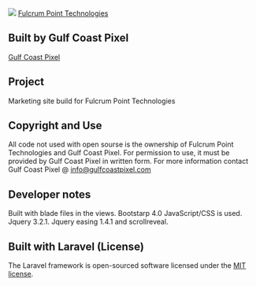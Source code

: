 <img src="/img/FPT-logo-crawl.png">
<a href="http://www.fulcrumpointtechnologies.com/">Fulcrum Point Technologies</a>

## Built by Gulf Coast Pixel

<a href="http://www.gulfcoastpixel.com/">Gulf Coast Pixel</a>

## Project

Marketing site build for Fulcrum Point Technologies

## Copyright and Use

All code not used with open sourse is the ownership of Fulcrum Point Technologies and Gulf Coast Pixel. For permission to use, it must be provided by Gulf Coast Pixel in written form. For more information contact Gulf Coast Pixel @ <a href="mailto:info@gulfcoastpixel.com"> info@gulfcoastpixel.com</a>

## Developer notes

Built with blade files in the views. Bootstarp 4.0 JavaScript/CSS is used. Jquery 3.2.1. Jquery easing 1.4.1 and scrollreveal.

## Built with Laravel (License)

The Laravel framework is open-sourced software licensed under the [MIT license](http://opensource.org/licenses/MIT).
